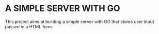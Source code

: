# A SIMPLE SERVER WITH GO

This project aims at building a simple server with GO that stores user input passed in a HTML form. 